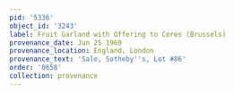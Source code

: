 ```yaml
---
pid: '5336'
object_id: '3243'
label: Fruit Garland with Offering to Ceres (Brussels)
provenance_date: Jun 25 1969
provenance_location: England, London
provenance_text: 'Sale, Sotheby''s, Lot #86'
order: '0658'
collection: provenance
---
```

